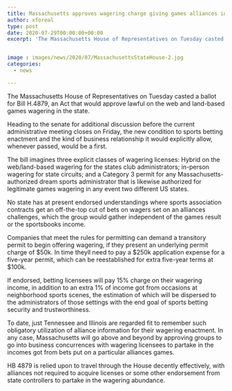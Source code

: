 ```yaml
---
title: Massachusetts approves wagering charge giving games alliances income share
author: xforeal 
type: post
date: 2020-07-29T00:00:00+00:00
excerpt: 'The Massachusetts House of Representatives on Tuesday casted a ballot for Bill H '


image : images/news/2020/07/MassachusettsStateHouse-2.jpg
categories:
  - news

---
```

The Massachusetts House of Representatives on Tuesday casted a ballot for Bill H.4879, an Act that would approve lawful on the web and land-based games wagering in the state. 

Heading to the senate for additional discussion before the current administrative meeting closes on Friday, the new condition to sports betting enactment and the kind of business relationship it would explicitly allow, whenever passed, would be a first. 

The bill imagines three explicit classes of wagering licenses: Hybrid on the web/land-based wagering for the states club administrators; in-person wagering for state circuits; and a Category 3 permit for any Massachusetts-authorized dream sports administrator that is likewise authorized for legitimate games wagering in any event two different US states. 

No state has at present endorsed understandings where sports association contracts get an off-the-top cut of bets on wagers set on an alliances challenges, which the group would gather independent of the games result or the sportsbooks income. 

Companies that meet the rules for permitting can demand a transitory permit to begin offering wagering, if they present an underlying permit charge of $50k. In time theyll need to pay a $250k application expense for a five-year permit, which can be reestablished for extra five-year terms at $100k. 

If endorsed, betting licensees will pay 15&percnt; charge on their wagering income, in addition to an extra 1&percnt; of income got from occasions at neighborhood sports scenes, the estimation of which will be dispersed to the administrators of those settings with the end goal of sports betting security and trustworthiness. 

To date, just Tennessee and Illinois are regarded fit to remember such obligatory utilization of alliance information for their wagering enactment. In any case, Massachusetts will go above and beyond by approving groups to go into business concurrences with wagering licensees to partake in the incomes got from bets put on a particular alliances games. 

HB 4879 is relied upon to travel through the House decently effectively, with alliances not required to acquire licenses or some other endorsement from state controllers to partake in the wagering abundance.